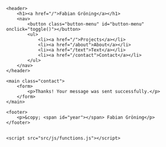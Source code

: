

<!DOCTYPE html>
<html lang="en"> 

<head>
    <meta charset="utf-8" />
    <title>Contact - Fabian Gröning</title>
    <meta name="viewport" content="width=device-width, initial-scale=1.0">
    <meta name="robots" content="noindex">
    <meta name="description" content="...">
    <link rel="shortcut icon" type="image/x-icon" href="src/img/favicon.png">
    <link rel="stylesheet" href="src/css/custom.css">
    <link rel="stylesheet" href="src/css/style.css">
    <link rel="stylesheet" href="src/css/menu.css">
</head>

<body>

	<header>
        <h1><a href="/">Fabian Gröning</a></h1>
		<nav>
            <button class="button-menu" id="button-menu" onclick="toggle()"></button>
			<ul>
                <li><a href="/">Projects</a></li>
                <li><a href="/about">About</a></li>
                <li><a href="/text">Text</a></li>
                <li><a href="/contact">Contact</a></li>
			</ul>
		</nav>
    </header>

    <main class="contact">
        <form>
            <p>Thanks! Your message was sent successfully.</p>
        </form>
    </main>

	<footer>
		<p>&copy; <span id="year"></span> Fabian Gröning</p>
	</footer>

 
    <script src="src/js/functions.js"></script>


</body>

</html>

